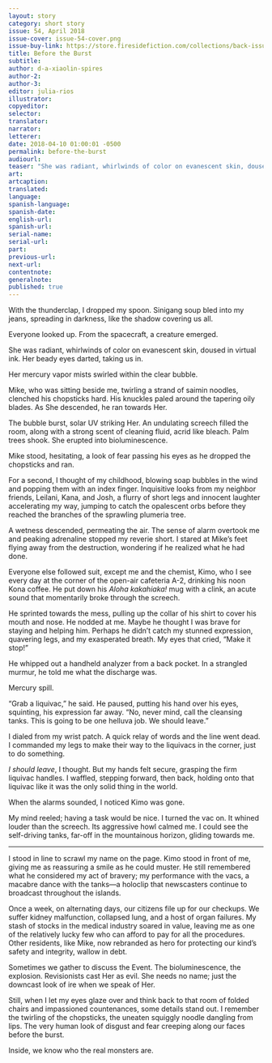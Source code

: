 ```yaml
---
layout: story
category: short story
issue: 54, April 2018
issue-cover: issue-54-cover.png
issue-buy-link: https://store.firesidefiction.com/collections/back-issues/products/fireside-magazine-issue-54-april-2018
title: Before the Burst
subtitle:
author: d-a-xiaolin-spires
author-2:
author-3:
editor: julia-rios
illustrator:
copyeditor:
selector:
translator:
narrator:
letterer:
date: 2018-04-10 01:00:01 -0500
permalink: before-the-burst
audiourl:
teaser: "She was radiant, whirlwinds of color on evanescent skin, doused in virtual ink. Her beady eyes darted, taking us in."
art:
artcaption:
translated:
language:
spanish-language:
spanish-date:
english-url:
spanish-url:
serial-name:
serial-url:
part:
previous-url:
next-url:
contentnote:
generalnote:
published: true
---
```


With the thunderclap, I dropped my spoon. Sinigang soup bled into my jeans, spreading in darkness, like the shadow covering us all.

Everyone looked up. From the spacecraft, a creature emerged.

She was radiant, whirlwinds of color on evanescent skin, doused in virtual ink. Her beady eyes darted, taking us in.

Her mercury vapor mists swirled within the clear bubble.

Mike, who was sitting beside me, twirling a strand of saimin noodles, clenched his chopsticks hard. His knuckles paled around the tapering oily blades. As She descended, he ran towards Her.

The bubble burst, solar UV striking Her. An undulating screech filled the room, along with a strong scent of cleaning fluid, acrid like bleach. Palm trees shook. She erupted into bioluminescence.

Mike stood, hesitating, a look of fear passing his eyes as he dropped the chopsticks and ran.

For a second, I thought of my childhood, blowing soap bubbles in the wind and popping them with an index finger. Inquisitive looks from my neighbor friends, Leilani, Kana, and Josh, a flurry of short legs and innocent laughter accelerating my way, jumping to catch the opalescent orbs before they reached the branches of the sprawling plumeria tree.

A wetness descended, permeating the air. The sense of alarm overtook me and peaking adrenaline stopped my reverie short. I stared at Mike’s feet flying away from the destruction, wondering if he realized what he had done.

Everyone else followed suit, except me and the chemist, Kimo, who I see every day at the corner of the open-air cafeteria A-2, drinking his noon Kona coffee. He put down his _Aloha kakahiaka!_ mug with a clink, an acute sound that momentarily broke through the screech.

He sprinted towards the mess, pulling up the collar of his shirt to cover his mouth and nose. He nodded at me. Maybe he thought I was brave for staying and helping him. Perhaps he didn’t catch my stunned expression, quavering legs, and my exasperated breath. My eyes that cried, “Make it stop!”

He whipped out a handheld analyzer from a back pocket. In a strangled murmur, he told me what the discharge was.

Mercury spill.

“Grab a liquivac,” he said. He paused, putting his hand over his eyes, squinting, his expression far away. “No, never mind, call the cleansing tanks. This is going to be one helluva job. We should leave.”

I dialed from my wrist patch. A quick relay of words and the line went dead. I commanded my legs to make their way to the liquivacs in the corner, just to do something.

_I should leave_, I thought. But my hands felt secure, grasping the firm liquivac handles. I waffled, stepping forward, then back, holding onto that liquivac like it was the only solid thing in the world.

When the alarms sounded, I noticed Kimo was gone.

My mind reeled; having a task would be nice. I turned the vac on. It whined louder than the screech. Its aggressive howl calmed me. I could see the self-driving tanks, far-off in the mountainous horizon, gliding towards me.

----

I stood in line to scrawl my name on the page. Kimo stood in front of me, giving me as reassuring a smile as he could muster. He still remembered what he considered my act of bravery; my performance with the vacs, a macabre dance with the tanks—a holoclip that newscasters continue to broadcast throughout the islands.

Once a week, on alternating days, our citizens file up for our checkups. We suffer kidney malfunction, collapsed lung, and a host of organ failures. My stash of stocks in the medical industry soared in value, leaving me as one of the relatively lucky few who can afford to pay for all the procedures. Other residents, like Mike, now rebranded as hero for protecting our kind’s safety and integrity, wallow in debt.

Sometimes we gather to discuss the Event. The bioluminescence, the explosion. Revisionists cast Her as evil. She needs no name; just the downcast look of ire when we speak of Her.

Still, when I let my eyes glaze over and think back to that room of folded chairs and impassioned countenances, some details stand out. I remember the twirling of the chopsticks, the uneaten squiggly noodle dangling from lips. The very human look of disgust and fear creeping along our faces before the burst.

Inside, we know who the real monsters are.
